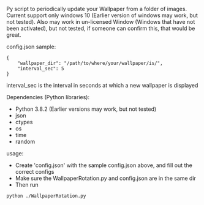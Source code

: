 Py script to periodically update your Wallpaper from a folder of images. Current support only windows 10 (Earlier version of windows may work, but not tested). Also may work in un-licensed Window (Windows that have not been activated), but not tested, if someone can confirm this, that would be great.

config.json sample:
```
{
    "wallpaper_dir": "/path/to/where/your/wallpaper/is/",
    "interval_sec": 5
}
```
interval_sec is the interval in seconds at which a new wallpaper is displayed

Dependencies (Python libraries):
* Python 3.8.2 (Earlier versions may work, but not tested)
* json
* ctypes
* os
* time
* random

usage:
* Create 'config.json' with the sample config.json above, and fill out the correct configs
* Make sure the WallpaperRotation.py and config.json are in the same dir
* Then run
```
python ./WallpaperRotation.py
```